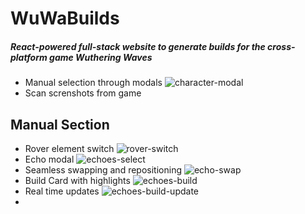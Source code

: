 # WuWaBuilds
##### React-powered full-stack website to generate builds for the cross-platform game Wuthering Waves
 - Manual selection through modals
![character-modal](https://github.com/user-attachments/assets/379fe736-6cfe-4c45-8455-ba6f953e7d37)
 - Scan screnshots from game


 
## Manual Section
- Rover element switch
![rover-switch](https://github.com/user-attachments/assets/657b098f-6eed-4fb6-9c81-21612f6f2cbc)
- Echo modal
![echoes-select](https://github.com/user-attachments/assets/77fcebdb-c27f-4bf1-8f2a-a1737570919b)
- Seamless swapping and repositioning
![echo-swap](https://github.com/user-attachments/assets/3370a048-654c-44e9-b393-d95c1d64729e)
- Build Card with highlights
![echoes-build](https://github.com/user-attachments/assets/d0e3d1e8-24f6-40c2-980c-0f6ab5b10697)
- Real time updates
![echoes-build-update](https://github.com/user-attachments/assets/f0381998-53ce-4235-a34e-4f2ff3e831d3)
- 
